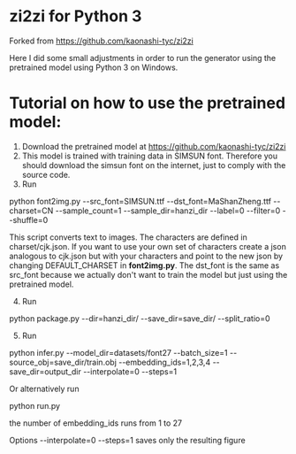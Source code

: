 # zi2zi for Python 3 

Forked from https://github.com/kaonashi-tyc/zi2zi

Here I did some small adjustments in order to run the generator using the pretrained model using Python 3 on Windows.

# Tutorial on how to use the pretrained model:

1) Download the pretrained model at https://github.com/kaonashi-tyc/zi2zi
2) This model is trained with training data in SIMSUN font. Therefore you should download the simsun font on the internet, just to comply with the source code.
3) Run

python font2img.py --src_font=SIMSUN.ttf --dst_font=MaShanZheng.ttf --charset=CN --sample_count=1 --sample_dir=hanzi_dir --label=0 --filter=0 --shuffle=0


This script converts text to images. The characters are defined in charset/cjk.json. If you want to use your own set of characters create a json analogous to cjk.json but with your characters and point to the new json by changing DEFAULT_CHARSET in **font2img.py**.
The dst_font is the same as src_font because we actually don't want to train the model but just using the pretrained model.

4) Run

python package.py --dir=hanzi_dir/ --save_dir=save_dir/ --split_ratio=0

5) Run

python infer.py --model_dir=datasets/font27 --batch_size=1 --source_obj=save_dir/train.obj --embedding_ids=1,2,3,4 --save_dir=output_dir --interpolate=0 --steps=1


Or alternatively run

python run.py

the number of embedding_ids runs from 1 to 27 

Options --interpolate=0 --steps=1 saves only the resulting figure